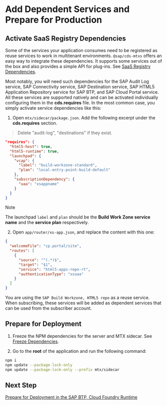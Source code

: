 # Add Dependent Services and Prepare for Production

## Activate SaaS Registry Dependencies

Some of the services your application consumes need to be registered as reuse services to work in multitenant environments. `@sap/cds-mtxs` offers an easy way to integrate these dependencies. It supports some services out of the box and also provides a simple API for plug-ins. See [SaaS Registry Dependencies](https://cap.cloud.sap/docs/guides/multitenancy/#saas-registry-dependencies).

Most notably, you will need such dependencies for the SAP Audit Log service, SAP Connectivity service, SAP Destination service, SAP HTML5 Application Repository service for SAP BTP, and SAP Cloud Portal service. All these services are supported natively and can be activated individually configuring them in the **cds.requires** file. In the most common case, you simply activate service dependencies like this:

1. Open `mtx/sidecar/package.json`. Add the following excerpt under the **cds.requires** section. 
> Delete "audit-log", "destinations" if they exist.

  ```json
  "requires": {
    "html5-host": true,
    "html5-runtime": true,
    "launchpad": {
      "vcap": {
        "label": "build-workzone-standard",
        "plan": "local-entry-point-build-default"
      },
      "subscriptionDependency": {
        "uaa": "xsappname"
      }
    }
  }
  ```
> [!Note]
> The launchpad `label` and `plan` should be the **Build Work Zone service name** and the **service plan** respectively.

2. Open `app/router/xs-app.json`, and replace the content with this one:

  ```json
  {
    "welcomeFile": "cp.portal/site",
    "routes": [
      {
        "source": "^(.*)$",
        "target": "$1",
        "service": "html5-apps-repo-rt",
        "authenticationType": "xsuaa"
      }
    ]
  } 
  ```

You are using the `SAP Build Workzone, HTML5 repo` as a reuse service. When subscribing, these services will be added as dependent services that can be used from the subscriber account. 

## Prepare for Deployment

1. Freeze the NPM dependencies for the server and MTX sidecar. See [Freeze Dependencies](https://cap.cloud.sap/docs/guides/deployment/to-cf#freeze-dependencies).

2. Go to the **root** of the application and run the following command:

```sh
npm i
npm update --package-lock-only
npm update --package-lock-only --prefix mtx/sidecar
```
## Next Step

[Prepare for Deployment in the SAP BTP, Cloud Foundry Runtime](./3-prepare-for-cf.md)
